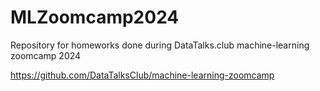 # MLZoomcamp2024

Repository for homeworks done during DataTalks.club machine-learning zoomcamp 2024

https://github.com/DataTalksClub/machine-learning-zoomcamp

